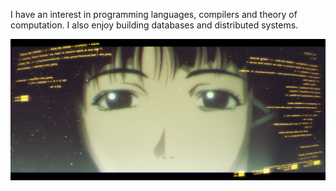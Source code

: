 I have an interest in programming languages, compilers and theory of computation. I also enjoy building databases and distributed systems. 

![](lain.jpg)

